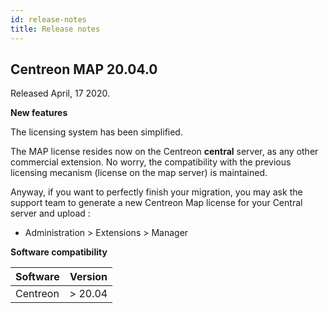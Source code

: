 ```yaml
---
id: release-notes
title: Release notes
---
```


## Centreon MAP 20.04.0

Released April, 17 2020.

**New features**

The licensing system has been simplified.

The MAP license resides now on the Centreon **central** server, as any other
commercial extension. No worry, the compatibility with the previous licensing
mecanism (license on the map server) is maintained.

Anyway, if you want to perfectly finish your migration, you may ask the support
team to generate a new Centreon Map license for your Central server and upload :

  - Administration \> Extensions \> Manager

**Software compatibility**

| Software | Version  |
| -------- | -------- |
| Centreon | \> 20.04 |
